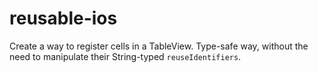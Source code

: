 # reusable-ios
Create a way to register cells in a TableView.
Type-safe way, without the need to manipulate their String-typed `reuseIdentifiers`.
